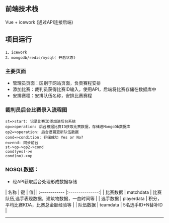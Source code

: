 ## 前端技术栈

Vue + icework (通过API连接后端)

## 项目运行

```
1、icework
2、mongodb/redis/mysql( 开启状态)

```
### 主要页面

- 管理员页面：区别于网站页面，负责赛程安排
- 添加比赛：裁判员获得比赛ID输入，使用API，后端将比赛存储在数据库中
- 安排赛程：安排队伍名称，安排比赛赛程

### 裁判员后台比赛录入流程图

```flow
st=>start: 记录比赛ID添加进后台系统
op=>operation: 后台根据比赛ID获取比赛数据，存储进MongoDb数据库
op2=>operation: 后台逻辑更新队伍数据
cond=>condition: 存储成功 Yes or No?
e=>end: 同步前台
st->op->op2->cond
cond(yes)->e
cond(no)->op
```
### NOSQL数据：
- 经API获取后台处理形成数据存储

| 名称  | 键  | 值|
| :------------ |:---------------:| 
| 比赛数据     | matchdata | 比赛队伍,选手表现数据，建筑物数据，一血时间等 |
| 选手数据     | playerdata | 积分，平均比赛KDA，比赛总金额经验等  |
| 队伍数据 | teamdata | 5名选手ID+N替补ID |
       
----
